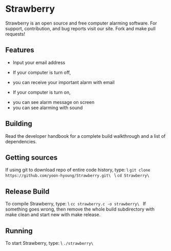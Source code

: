 # Strawberry
Strawberry is an open source and free computer alarming software.
For support, contribution, and bug reports visit our site.
Fork and make pull requests!


## Features
- Input your email address

- If your computer is turn off, 
+ you can receive your important alarm with email

- If your computer is turn on, 
+ you can see alarm message on screen
+ you can see alarming with sound


## Building
Read the developer handbook for a complete build walkthrough and a list of dependencies.

## Getting sources
If using git to download repo of entire code history, type:
\ `git clone https://github.com/yoon-hyoung/Strawberry.git\ `
\ `cd Strawberry\ `

## Release Build
To compile Strawberry, type:
\ `cc strawberry.c -o strawberry\ `
If something goes wrong, then remove the whole build subdirectory with make clean and start new with make release.

## Running
To start Strawberry, type:
\ `./strawberry\ `
